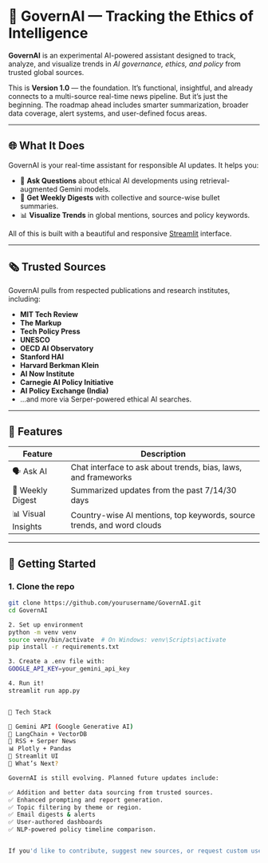 # 🧠 GovernAI — Tracking the Ethics of Intelligence

**GovernAI** is an experimental AI-powered assistant designed to track, analyze, and visualize trends in *AI governance, ethics, and policy* from trusted global sources.

This is **Version 1.0** — the foundation. It’s functional, insightful, and already connects to a multi-source real-time news pipeline. But it’s just the beginning. The roadmap ahead includes smarter summarization, broader data coverage, alert systems, and user-defined focus areas.

---

## 🌐 What It Does

GovernAI is your real-time assistant for responsible AI updates. It helps you:

- 🤖 **Ask Questions** about ethical AI developments using retrieval-augmented Gemini models.
- 📰 **Get Weekly Digests** with collective and source-wise bullet summaries.
- 📊 **Visualize Trends** in global mentions, sources and policy keywords.

All of this is built with a beautiful and responsive [Streamlit](https://governai-aplh5iwpiip29sxyia6c7g.streamlit.app/) interface.

---

## 🗞 Trusted Sources

GovernAI pulls from respected publications and research institutes, including:

- **MIT Tech Review**
- **The Markup**
- **Tech Policy Press**
- **UNESCO**
- **OECD AI Observatory**
- **Stanford HAI**
- **Harvard Berkman Klein**
- **AI Now Institute**
- **Carnegie AI Policy Initiative**
- **AI Policy Exchange (India)**
- ...and more via Serper-powered ethical AI searches.

---

## 🧩 Features

| Feature | Description |
|--------|-------------|
| 🗣️ Ask AI | Chat interface to ask about trends, bias, laws, and frameworks |
| 📰 Weekly Digest | Summarized updates from the past 7/14/30 days |
| 📊 Visual Insights | Country-wise AI mentions, top keywords, source trends, and word clouds |

---

## 🚀 Getting Started

### 1. Clone the repo
```bash
git clone https://github.com/yourusername/GovernAI.git
cd GovernAI

2. Set up environment
python -m venv venv
source venv/bin/activate  # On Windows: venv\Scripts\activate
pip install -r requirements.txt

3. Create a .env file with:
GOOGLE_API_KEY=your_gemini_api_key

4. Run it!
streamlit run app.py


🔧 Tech Stack

🧠 Gemini API (Google Generative AI)
🧱 LangChain + VectorDB
📰 RSS + Serper News
📊 Plotly + Pandas
🎨 Streamlit UI
🤔 What’s Next?

GovernAI is still evolving. Planned future updates include:

✅ Addition and better data sourcing from trusted sources.
✅ Enhanced prompting and report generation.
✅ Topic filtering by theme or region.
✅ Email digests & alerts
✅ User-authored dashboards
✅ NLP-powered policy timeline comparison.


If you'd like to contribute, suggest new sources, or request custom use cases, feel free to open an issue or pull request.
